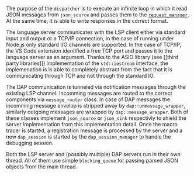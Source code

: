 The purpose of the `dispatcher` is to execute an infinite loop in which it read JSON messages from `json_source` and passes them to the [`request_manager`](https://github.com/eclipse/che-che4z-lsp-for-hlasm/wiki/Request-manager). At the same time, it is able to write responses in the correct format.

The language server communicates with the LSP client either via standard input and output or a TCP/IP connection, in the case of running under Node.js only standard I/O channels are supported.
In the case of TCP/IP, the VS Code extension identified a free TCP port and passes it to the language server as an argument. Thanks to the ASIO library (see [[third party libraries]]) implementation of the `std::iostream` interface, the implemenation is is able to completely abstract from the fact that it is communicating through TCP and not through the standard IO.

The DAP communication is tunneled via notification messages through the existing LSP channel. Incomming messages are routed to the correct components via `message_router` class. In case of DAP messages the incomming message envelop is stripped away by `dap::unmessage_wrapper`, similarly outgoing messages are wrapped by `dap::message_wrapper`. Both of these classes implement `json_source` or `json_sink` respectivly to shield the server implementation from this implementation detail.
Once the macro tracer is started, a registration message is processed by the server and a new `dap_session` is started by the `dap_session_manager` to handle the debugging session.

Both the LSP server and (possibly multiple) DAP servers run in their own thread. All of them use simple `blocking_queue` for passing parsed JSON objects from the main thread.